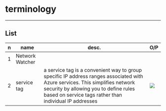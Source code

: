 # terminology

---

## List
|n|name|desc.|O/P|
|-|----|-----|---|
|1|Network Watcher|
|2|service tag|a service tag is a convenient way to group specific IP address ranges associated with Azure services. This simplifies network security by allowing you to define rules based on service tags rather than individual IP addresses|<img src="https://i.imgur.com/ulkJfEj.png">|
